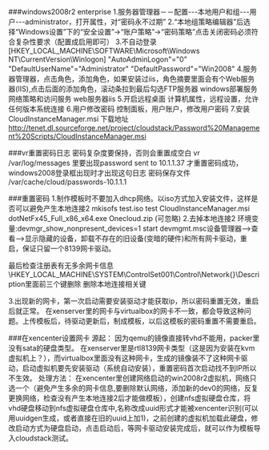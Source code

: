 ###windows2008r2 enterprise
1.服务器管理器－－配置---本地用户和组---用户---administrator，打开属性，对“密码永不过期”
2.“本地组策略编辑器”后选择“Windows设置”下的“安全设置”→“账户策略”→“密码策略”点击关闭密码必须符合复杂性要求（配置成启用即可）
3.不自动登录
[HKEY_LOCAL_MACHINE\SOFTWARE\Microsoft\Windows NT\CurrentVersion\Winlogon]
"AutoAdminLogon"="0"
"DefaultUserName"="Administrator"
"DefaultPassword"="Win2008"
4.服务器管理器，点击角色，添加角色，如果安装过iis，角色摘要里面会有个Web服务器(IIS),点击后面的添加角色，滚动条拉到最后勾选FTP服务器
windows部署服务
网络策略和访问服务
web服务器iis
5.开启远程桌面
计算机属性，远程设置，允许任何版本系统连接
6.用户修改密码
控制面板，用户账户，修改用户密码
7.安装CloudInstanceManager.msi
下载地址 http://tenet.dl.sourceforge.net/project/cloudstack/Password%20Management%20Scripts/CloudInstanceManager.msi 

###vr重置密码日志
密码复杂度要保持，否则会重置成空白
vr
/var/log/messages
里要出现password sent to 10.1.1.37 才重置密码成功，windows2008登录框出现时才出现这句日志
密码保存文件
/var/cache/cloud/passwords-10.1.1.1

###重置密码
1.制作模板时不要加入dhcp网络。以iso方式加入安装文件，这样是否可以避免产生本地连接2
mkisofs test.iso test
CloudInstanceManager.msi
dotNetFx45_Full_x86_x64.exe
Onecloud.zip (可忽略)
2.去掉本地连接2
环境变量:devmgr_show_nonpresent_devices=1
start devmgmt.msc设备管理器-->查看-->显示隐藏的设备，卸载不存在的旧设备(变暗的硬件)和所有网卡驱动，重启，保证只留一个8139网卡驱动。

最后检查注册表有无多余网卡信息
\HKEY_LOCAL_MACHINE\SYSTEM\ControlSet001\Control\Network\{}\Description里面前三个键删除
删除本地连接相关键

3.出现新的网卡，第一次启动需要安装驱动才能获取ip，所以密码重置无效，重启后就正常。
在xenserver里的网卡与virtualbox的网卡不一致，都会导致这种问题。上传模板后，待驱动更新后，制成模板，以后这模板的密码重置不需要重启。

###在xencenter设置网卡
源起：
因为qemu的镜像直接转vhd不能用，packer里没有sata的硬盘类型。
在xenserver里是rtl8139网卡类型（这是因为安装在kvm虚拟机上？），而virtualbox里面没有这种网卡，生成的镜像装不了这种网卡驱动，启动虚拟机要先安装驱动（系统自动安装），重置密码首次启动找不到IP所以不生效。
处理方法：
在xencenter里创建网络启动的win2008r2虚拟机，网络只选一个（避免产生多余的网卡信息,要删除默认网络，添加新的dev0的网络，反复更换网络，检查没有产生本地连接2后才能做模板），创建nfs虚拟硬盘仓库，将vhd硬盘移动到nfs虚拟硬盘仓库中,名称改成uuid形式才能被xencenter识别(可以用uuidgen生成，或者直接在旧的uuid上加1)，之前创建的虚拟机加载此硬盘，修改启动方式为硬盘启动，点击启动后，等网卡驱动安装完成后，就可以作为模板导入cloudstack测试。

